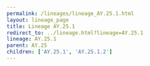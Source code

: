 ```yaml
---
permalink: /lineages/lineage_AY.25.1.html
layout: lineage_page
title: Lineage AY.25.1
redirect_to: ../lineage.html?lineage=AY.25.1
lineage: AY.25.1
parent: AY.25
children: ['AY.25.1', 'AY.25.1.2']
---
```

